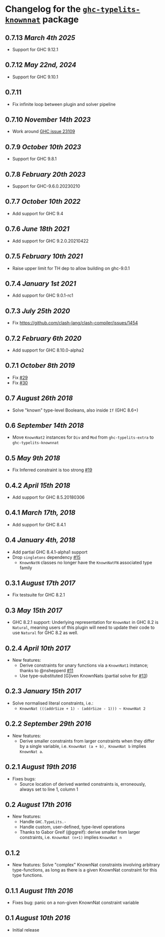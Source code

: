 # Changelog for the [`ghc-typelits-knownnat`](http://hackage.haskell.org/package/ghc-typelits-knownnat) package

## 0.7.13 *March 4th 2025*
* Support for GHC 9.12.1

## 0.7.12 *May 22nd, 2024*
* Support for GHC 9.10.1

## 0.7.11
* Fix infinite loop between plugin and solver pipeline

## 0.7.10 *November 14th 2023*
* Work around [GHC issue 23109](https://gitlab.haskell.org/ghc/ghc/-/issues/23109)

## 0.7.9 *October 10th 2023*
* Support for GHC 9.8.1

## 0.7.8 *February 20th 2023*
* Support for GHC-9.6.0.20230210

## 0.7.7 *October 10th 2022*
* Add support for GHC 9.4

## 0.7.6 *June 18th 2021*
* Add support for GHC 9.2.0.20210422

## 0.7.5 *February 10th 2021*
* Raise upper limit for TH dep to allow building on ghc-9.0.1

## 0.7.4 *January 1st 2021*
* Add support for GHC 9.0.1-rc1

## 0.7.3 *July 25th 2020*
* Fix https://github.com/clash-lang/clash-compiler/issues/1454

## 0.7.2 *February 6th 2020*
 * Add support for GHC 8.10.0-alpha2

## 0.7.1 *October 8th 2019*
* Fix [#29](https://github.com/clash-lang/ghc-typelits-knownnat/issues/29)
* Fix [#30](https://github.com/clash-lang/ghc-typelits-knownnat/issues/30)

## 0.7 *August 26th 2018*
* Solve "known" type-level Booleans, also inside `If` (GHC 8.6+)

## 0.6 *September 14th 2018*
* Move `KnownNat2` instances for `Div` and `Mod` from `ghc-typelits-extra` to `ghc-typelits-knownnat`

## 0.5 *May 9th 2018*
* Fix Inferred constraint is too strong [#19](https://github.com/clash-lang/ghc-typelits-knownnat/issues/19)

## 0.4.2 *April 15th 2018*
* Add support for GHC 8.5.20180306

## 0.4.1 *March 17th, 2018*
* Add support for GHC 8.4.1

## 0.4 *January 4th, 2018*
* Add partial GHC 8.4.1-alpha1 support
* Drop `singletons` dependency [#15](https://github.com/clash-lang/ghc-typelits-knownnat/issues/15)
  * `KnownNatN` classes no longer have the `KnownNatFN` associated type family

## 0.3.1 *August 17th 2017*
* Fix testsuite for GHC 8.2.1

## 0.3 *May 15th 2017*
* GHC 8.2.1 support: Underlying representation for `KnownNat` in GHC 8.2 is `Natural`, meaning users of this plugin will need to update their code to use `Natural` for GHC 8.2 as well.

## 0.2.4 *April 10th 2017*
* New features:
  * Derive constraints for unary functions via a `KnownNat1` instance; thanks to @nshepperd [#11](https://github.com/clash-lang/ghc-typelits-knownnat/pull/11)
  * Use type-substituted [G]iven KnownNats (partial solve for [#13](https://github.com/clash-lang/ghc-typelits-knownnat/issues/13))

## 0.2.3 *January 15th 2017*
* Solve normalised literal constraints, i.e.:
  * `KnownNat (((addrSize + 1) - (addrSize - 1))) ~ KnownNat 2`

## 0.2.2 *September 29th 2016*
* New features:
  * Derive smaller constraints from larger constraints when they differ by a single variable, i.e. `KnownNat (a + b), KnownNat b` implies `KnownNat a`.

## 0.2.1 *August 19th 2016*
* Fixes bugs:
  * Source location of derived wanted constraints is, erroneously, always set to line 1, column 1

## 0.2 *August 17th 2016*
* New features:
  * Handle `GHC.TypeLits.-`
  * Handle custom, user-defined, type-level operations
  * Thanks to Gabor Greif (@ggreif): derive smaller from larger constraints, i.e. `KnownNat (n+1)` implies `KnownNat n`

## 0.1.2
* New features: Solve "complex" KnownNat constraints involving arbitrary type-functions, as long as there is a given KnownNat constraint for this type functions.

## 0.1.1 *August 11th 2016*
* Fixes bug: panic on a non-given KnownNat constraint variable

## 0.1 *August 10th 2016*
* Initial release

